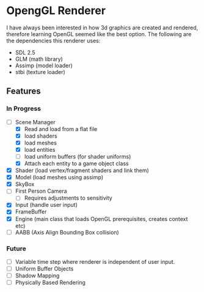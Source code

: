 # OpengGL Renderer

I have always been interested in how 3d graphics are created and rendered, therefore learning OpenGL seemed like the best option. The following are the dependencies this renderer uses:  

- SDL 2.5
- GLM (math library)
- Assimp (model loader)
- stbi (texture loader)

## Features

### In Progress
- [ ] Scene Manager
  - [x] Read and load from a flat file
  - [x] load shaders
  - [x] load meshes
  - [x] load entities
  - [ ] load uniform buffers (for shader uniforms)
  - [x] Attach each entity to a game object class
- [x] Shader (load vertex/fragment shaders and link them)
- [x] Model (load meshes using assimp)
- [x] SkyBox
- [ ] First Person Camera
  - [ ] Requires adjustments to sensitivity
- [x] Input (handle user input)
- [x] FrameBuffer
- [x] Engine (main class that loads OpenGL prerequisites, creates context etc)
- [ ] AABB (Axis Align Bounding Box collision) 

### Future
- [ ] Variable time step where renderer is independent of user input.
- [ ] Uniform Buffer Objects
- [ ] Shadow Mapping
- [ ] Physically Based Rendering